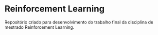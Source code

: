 # Reinforcement Learning
Repositório criado para desenvolvimento do trabalho final da disciplina de mestrado Reinforcement Learning.

